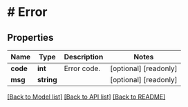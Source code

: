 # # Error

## Properties

Name | Type | Description | Notes
------------ | ------------- | ------------- | -------------
**code** | **int** | Error code. | [optional] [readonly] 
**msg** | **string** |  | [optional] [readonly] 

[[Back to Model list]](../../README.md#documentation-for-models) [[Back to API list]](../../README.md#documentation-for-api-endpoints) [[Back to README]](../../README.md)


